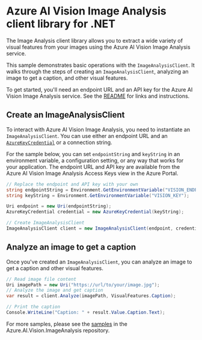 # Azure AI Vision Image Analysis client library for .NET

The Image Analysis client library allows you to extract a wide variety of visual features from your images using the Azure AI Vision Image Analysis service.

This sample demonstrates basic operations with the `ImageAnalysisClient`. It walks through the steps of creating an `ImageAnalysisClient`, analyzing an image to get a caption, and other visual features.

To get started, you'll need an endpoint URL and an API key for the Azure AI Vision Image Analysis service. See the [README](https://github.com/Azure/azure-sdk-for-net/blob/main/sdk/vision/Azure.AI.Vision.ImageAnalysis/README.md) for links and instructions.

## Create an ImageAnalysisClient

To interact with Azure AI Vision Image Analysis, you need to instantiate an `ImageAnalysisClient`. You can use either an endpoint URL and an [`AzureKeyCredential`](https://github.com/Azure/azure-sdk-for-net/blob/main/sdk/core/Azure.Core/README.md#authentication) or a connection string.

For the sample below, you can set `endpointString` and `keyString` in an environment variable, a configuration setting, or any way that works for your application. The endpoint URL and API key are available from the Azure AI Vision Image Analysis Access Keys view in the Azure Portal.

```C# Snippet:CreateImageAnalysisClient
// Replace the endpoint and API key with your own
string endpointString = Environment.GetEnvironmentVariable("VISION_ENDPOINT");
string keyString = Environment.GetEnvironmentVariable("VISION_KEY");

Uri endpoint = new Uri(endpointString);
AzureKeyCredential credential = new AzureKeyCredential(keyString);

// Create ImageAnalysisClient
ImageAnalysisClient client = new ImageAnalysisClient(endpoint, credential);
```

## Analyze an image to get a caption

Once you've created an `ImageAnalysisClient`, you can analyze an image to get a caption and other visual features.

```C# Snippet:GetCaptionForImage
// Read image file content
Uri imagePath = new Uri("https://url/to/your/image.jpg");
// Analyze the image and get caption
var result = client.Analyze(imagePath, VisualFeatures.Caption);

// Print the caption
Console.WriteLine("Caption: " + result.Value.Caption.Text);
```

For more samples, please see the [samples](https://github.com/Azure/azure-sdk-for-net/blob/main/sdk/vision/Azure.AI.Vision.ImageAnalysis/samples) in the Azure.AI.Vision.ImageAnalysis repository.

